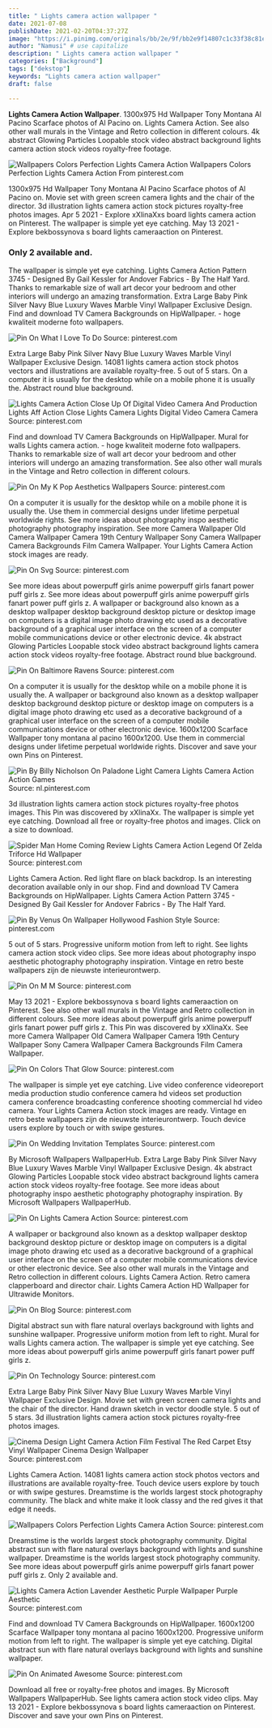 ```yaml
---
title: " Lights camera action wallpaper "
date: 2021-07-08
publishDate: 2021-02-20T04:37:27Z
image: "https://i.pinimg.com/originals/bb/2e/9f/bb2e9f14807c1c33f38c81e612c2068c.gif"
author: "Namusi" # use capitalize
description: " Lights camera action wallpaper "
categories: ["Background"]
tags: ["dekstop"]
keywords: "Lights camera action wallpaper"
draft: false

---
```



**Lights Camera Action Wallpaper**. 1300x975 Hd Wallpaper Tony Montana Al Pacino Scarface photos of Al Pacino on. Lights Camera Action. See also other wall murals in the Vintage and Retro collection in different colours. 4k abstract Glowing Particles Loopable stock video abstract background lights camera action stock videos royalty-free footage.

![Wallpapers Colors Perfection Lights Camera Action](https://i.pinimg.com/originals/83/39/2f/83392f5ec2e1197341de0b0f0eef45d9.png "Wallpapers Colors Perfection Lights Camera Action")
Wallpapers Colors Perfection Lights Camera Action From pinterest.com


1300x975 Hd Wallpaper Tony Montana Al Pacino Scarface photos of Al Pacino on. Movie set with green screen camera lights and the chair of the director. 3d illustration lights camera action stock pictures royalty-free photos images. Apr 5 2021 - Explore xXlinaXxs board lights camera action on Pinterest. The wallpaper is simple yet eye catching. May 13 2021 - Explore bekbossynova s board lights cameraaction on Pinterest.

### Only 2 available and.

The wallpaper is simple yet eye catching. Lights Camera Action Pattern 3745 - Designed By Gail Kessler for Andover Fabrics - By The Half Yard. Thanks to remarkable size of wall art decor your bedroom and other interiors will undergo an amazing transformation. Extra Large Baby Pink Silver Navy Blue Luxury Waves Marble Vinyl Wallpaper Exclusive Design. Find and download TV Camera Backgrounds on HipWallpaper. - hoge kwaliteit moderne foto wallpapers.


![Pin On What I Love To Do](https://i.pinimg.com/originals/42/83/69/428369fbaf94cea36f2421631f152423.jpg "Pin On What I Love To Do")
Source: pinterest.com

Extra Large Baby Pink Silver Navy Blue Luxury Waves Marble Vinyl Wallpaper Exclusive Design. 14081 lights camera action stock photos vectors and illustrations are available royalty-free. 5 out of 5 stars. On a computer it is usually for the desktop while on a mobile phone it is usually the. Abstract round blue background.

![Lights Camera Action Close Up Of Digital Video Camera And Production Lights Aff Action Close Lights Camera Lights Digital Video Camera Camera](https://i.pinimg.com/originals/a0/da/8e/a0da8e6c5b4365465c62e28b89ec77ce.jpg "Lights Camera Action Close Up Of Digital Video Camera And Production Lights Aff Action Close Lights Camera Lights Digital Video Camera Camera")
Source: pinterest.com

Find and download TV Camera Backgrounds on HipWallpaper. Mural for walls Lights camera action. - hoge kwaliteit moderne foto wallpapers. Thanks to remarkable size of wall art decor your bedroom and other interiors will undergo an amazing transformation. See also other wall murals in the Vintage and Retro collection in different colours.

![Pin On My K Pop Aesthetics Wallpapers](https://i.pinimg.com/564x/92/f3/08/92f3083600fd11c86001dfe3fda64732.jpg "Pin On My K Pop Aesthetics Wallpapers")
Source: pinterest.com

On a computer it is usually for the desktop while on a mobile phone it is usually the. Use them in commercial designs under lifetime perpetual worldwide rights. See more ideas about photography inspo aesthetic photography photography inspiration. See more Camera Wallpaper Old Camera Wallpaper Camera 19th Century Wallpaper Sony Camera Wallpaper Camera Backgrounds Film Camera Wallpaper. Your Lights Camera Action stock images are ready.

![Pin On Svg](https://i.pinimg.com/originals/08/0a/0f/080a0f37304d3b36f60316de07f03026.jpg "Pin On Svg")
Source: pinterest.com

See more ideas about powerpuff girls anime powerpuff girls fanart power puff girls z. See more ideas about powerpuff girls anime powerpuff girls fanart power puff girls z. A wallpaper or background also known as a desktop wallpaper desktop background desktop picture or desktop image on computers is a digital image photo drawing etc used as a decorative background of a graphical user interface on the screen of a computer mobile communications device or other electronic device. 4k abstract Glowing Particles Loopable stock video abstract background lights camera action stock videos royalty-free footage. Abstract round blue background.

![Pin On Baltimore Ravens](https://i.pinimg.com/736x/80/5e/5c/805e5c39813fbf65930812ef080e2541.jpg "Pin On Baltimore Ravens")
Source: pinterest.com

On a computer it is usually for the desktop while on a mobile phone it is usually the. A wallpaper or background also known as a desktop wallpaper desktop background desktop picture or desktop image on computers is a digital image photo drawing etc used as a decorative background of a graphical user interface on the screen of a computer mobile communications device or other electronic device. 1600x1200 Scarface Wallpaper tony montana al pacino 1600x1200. Use them in commercial designs under lifetime perpetual worldwide rights. Discover and save your own Pins on Pinterest.

![Pin By Billy Nicholson On Paladone Light Camera Lights Camera Action Action Games](https://i.pinimg.com/originals/85/19/a2/8519a29f4832f3082528d8e3c495ac0a.png "Pin By Billy Nicholson On Paladone Light Camera Lights Camera Action Action Games")
Source: nl.pinterest.com

3d illustration lights camera action stock pictures royalty-free photos images. This Pin was discovered by xXlinaXx. The wallpaper is simple yet eye catching. Download all free or royalty-free photos and images. Click on a size to download.

![Spider Man Home Coming Review Lights Camera Action Legend Of Zelda Triforce Hd Wallpaper](https://i.pinimg.com/600x315/4a/0d/de/4a0dde522ad276a83866e80c69db6a8a.jpg "Spider Man Home Coming Review Lights Camera Action Legend Of Zelda Triforce Hd Wallpaper")
Source: pinterest.com

Lights Camera Action. Red light flare on black backdrop. Is an interesting decoration available only in our shop. Find and download TV Camera Backgrounds on HipWallpaper. Lights Camera Action Pattern 3745 - Designed By Gail Kessler for Andover Fabrics - By The Half Yard.

![Pin By Venus On Wallpaper Hollywood Fashion Style](https://i.pinimg.com/564x/19/05/45/190545586f1fed076b777635724c65ed.jpg "Pin By Venus On Wallpaper Hollywood Fashion Style")
Source: pinterest.com

5 out of 5 stars. Progressive uniform motion from left to right. See lights camera action stock video clips. See more ideas about photography inspo aesthetic photography photography inspiration. Vintage en retro beste wallpapers zijn de nieuwste interieurontwerp.

![Pin On M M](https://i.pinimg.com/originals/88/e2/84/88e284357441a1a5772a97e1a80ac927.png "Pin On M M")
Source: pinterest.com

May 13 2021 - Explore bekbossynova s board lights cameraaction on Pinterest. See also other wall murals in the Vintage and Retro collection in different colours. See more ideas about powerpuff girls anime powerpuff girls fanart power puff girls z. This Pin was discovered by xXlinaXx. See more Camera Wallpaper Old Camera Wallpaper Camera 19th Century Wallpaper Sony Camera Wallpaper Camera Backgrounds Film Camera Wallpaper.

![Pin On Colors That Glow](https://i.pinimg.com/originals/fc/b5/a6/fcb5a6f7c6c04e8990ea79190d02139f.png "Pin On Colors That Glow")
Source: pinterest.com

The wallpaper is simple yet eye catching. Live video conference videoreport media production studio conference camera hd videos set production camera conference broadcasting conference shooting commercial hd video camera. Your Lights Camera Action stock images are ready. Vintage en retro beste wallpapers zijn de nieuwste interieurontwerp. Touch device users explore by touch or with swipe gestures.

![Pin On Wedding Invitation Templates](https://i.pinimg.com/originals/cf/28/0a/cf280a319cb5263e500b972a12d32e11.jpg "Pin On Wedding Invitation Templates")
Source: pinterest.com

By Microsoft Wallpapers WallpaperHub. Extra Large Baby Pink Silver Navy Blue Luxury Waves Marble Vinyl Wallpaper Exclusive Design. 4k abstract Glowing Particles Loopable stock video abstract background lights camera action stock videos royalty-free footage. See more ideas about photography inspo aesthetic photography photography inspiration. By Microsoft Wallpapers WallpaperHub.

![Pin On Lights Camera Action](https://i.pinimg.com/736x/2c/0e/0c/2c0e0cf188f2ca2bdd6599118436dda3.jpg "Pin On Lights Camera Action")
Source: pinterest.com

A wallpaper or background also known as a desktop wallpaper desktop background desktop picture or desktop image on computers is a digital image photo drawing etc used as a decorative background of a graphical user interface on the screen of a computer mobile communications device or other electronic device. See also other wall murals in the Vintage and Retro collection in different colours. Lights Camera Action. Retro camera clapperboard and director chair. Lights Camera Action HD Wallpaper for Ultrawide Monitors.

![Pin On Blog](https://i.pinimg.com/originals/6f/e5/6d/6fe56da511fa916798a3bc9c366b06b4.jpg "Pin On Blog")
Source: pinterest.com

Digital abstract sun with flare natural overlays background with lights and sunshine wallpaper. Progressive uniform motion from left to right. Mural for walls Lights camera action. The wallpaper is simple yet eye catching. See more ideas about powerpuff girls anime powerpuff girls fanart power puff girls z.

![Pin On Technology](https://i.pinimg.com/originals/3d/82/d4/3d82d44c226c803bf44d07120a46850c.jpg "Pin On Technology")
Source: pinterest.com

Extra Large Baby Pink Silver Navy Blue Luxury Waves Marble Vinyl Wallpaper Exclusive Design. Movie set with green screen camera lights and the chair of the director. Hand drawn sketch in vector doodle style. 5 out of 5 stars. 3d illustration lights camera action stock pictures royalty-free photos images.

![Cinema Design Light Camera Action Film Festival The Red Carpet Etsy Vinyl Wallpaper Cinema Design Wallpaper](https://i.pinimg.com/736x/47/11/07/471107b57242d0804a86a1481236054e.jpg "Cinema Design Light Camera Action Film Festival The Red Carpet Etsy Vinyl Wallpaper Cinema Design Wallpaper")
Source: pinterest.com

Lights Camera Action. 14081 lights camera action stock photos vectors and illustrations are available royalty-free. Touch device users explore by touch or with swipe gestures. Dreamstime is the worlds largest stock photography community. The black and white make it look classy and the red gives it that edge it needs.

![Wallpapers Colors Perfection Lights Camera Action](https://i.pinimg.com/originals/83/39/2f/83392f5ec2e1197341de0b0f0eef45d9.png "Wallpapers Colors Perfection Lights Camera Action")
Source: pinterest.com

Dreamstime is the worlds largest stock photography community. Digital abstract sun with flare natural overlays background with lights and sunshine wallpaper. Dreamstime is the worlds largest stock photography community. See more ideas about powerpuff girls anime powerpuff girls fanart power puff girls z. Only 2 available and.

![Lights Camera Action Lavender Aesthetic Purple Wallpaper Purple Aesthetic](https://i.pinimg.com/736x/4e/14/71/4e1471d0dc940b7e7583478e5a542def.jpg "Lights Camera Action Lavender Aesthetic Purple Wallpaper Purple Aesthetic")
Source: pinterest.com

Find and download TV Camera Backgrounds on HipWallpaper. 1600x1200 Scarface Wallpaper tony montana al pacino 1600x1200. Progressive uniform motion from left to right. The wallpaper is simple yet eye catching. Digital abstract sun with flare natural overlays background with lights and sunshine wallpaper.

![Pin On Animated Awesome](https://i.pinimg.com/originals/bb/2e/9f/bb2e9f14807c1c33f38c81e612c2068c.gif "Pin On Animated Awesome")
Source: pinterest.com

Download all free or royalty-free photos and images. By Microsoft Wallpapers WallpaperHub. See lights camera action stock video clips. May 13 2021 - Explore bekbossynova s board lights cameraaction on Pinterest. Discover and save your own Pins on Pinterest.

